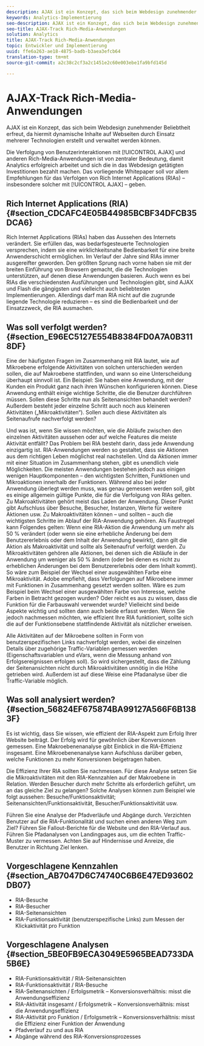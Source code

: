 ```yaml
---
description: AJAX ist ein Konzept, das sich beim Webdesign zunehmender Beliebtheit erfreut, da hiermit dynamische Inhalte auf Webseiten durch Einsatz mehrerer Technologien erstellt und verwaltet werden können.
keywords: Analytics-Implementierung
seo-description: AJAX ist ein Konzept, das sich beim Webdesign zunehmender Beliebtheit erfreut, da hiermit dynamische Inhalte auf Webseiten durch Einsatz mehrerer Technologien erstellt und verwaltet werden können.
seo-title: AJAX-Track Rich-Media-Anwendungen
solution: Analytics
title: AJAX-Track Rich-Media-Anwendungen
topic: Entwickler und Implementierung
uuid: ffe6a263-ae18-4875-badb-b3aea3efcb64
translation-type: tm+mt
source-git-commit: a2c38c2cf3a2c1451e2c60e003ebe1fa9bfd145d

---
```



# AJAX-Track Rich-Media-Anwendungen

AJAX ist ein Konzept, das sich beim Webdesign zunehmender Beliebtheit erfreut, da hiermit dynamische Inhalte auf Webseiten durch Einsatz mehrerer Technologien erstellt und verwaltet werden können.

Die Verfolgung von Benutzerinteraktionen mit [!UICONTROL AJAX] und anderen Rich-Media-Anwendungen ist von zentraler Bedeutung, damit Analytics erfolgreich arbeitet und sich die in das Webdesign getätigten Investitionen bezahlt machen. Das vorliegende Whitepaper soll vor allem Empfehlungen für das Verfolgen von Rich Internet Applications (RIAs) – insbesondere solcher mit [!UICONTROL AJAX] – geben.

## Rich Internet Applications (RIA) {#section_CDCAFC4E05B44985BCBF34DFCB35DCA6}

Rich Internet Applications (RIAs) haben das Aussehen des Internets verändert. Sie erfüllen das, was bedarfsgesteuerte Technologien versprechen, indem sie eine wirklichkeitsnahe Bedienbarkeit für eine breite Anwenderschicht ermöglichen. Im Verlauf der Jahre sind RIAs immer ausgereifter geworden. Den größten Sprung nach vorne haben sie mit der breiten Einführung von Browsern gemacht, die die Technologien unterstützen, auf denen diese Anwendungen basieren. Auch wenn es bei RIAs die verschiedensten Ausführungen und Technologien gibt, sind AJAX und Flash die gängigsten und vielleicht auch beliebtesten Implementierungen. Allerdings darf man RIA nicht auf die zugrunde liegende Technologie reduzieren – es sind die Bedienbarkeit und der Einsatzzweck, die RIA ausmachen.

## Was soll verfolgt werden? {#section_E96EC5127E554B8384FD0A7A0B3118DF}

Eine der häufigsten Fragen im Zusammenhang mit RIA lautet, wie auf Mikroebene erfolgende Aktivitäten von solchen unterschieden werden sollen, die auf Makroebene stattfinden, und wann so eine Unterscheidung überhaupt sinnvoll ist. Ein Beispiel: Sie haben eine Anwendung, mit der Kunden ein Produkt ganz nach ihren Wünschen konfigurieren können. Diese Anwendung enthält einige wichtige Schritte, die die Benutzer durchführen müssen. Sollen diese Schritte nun als Seitenansichten behandelt werden? Außerdem besteht jeder einzelne Schritt auch noch aus kleineren Aktivitäten („Mikroaktivitäten“). Sollen auch diese Aktivitäten als Seitenaufrufe nachverfolgt werden?

Und was ist, wenn Sie wissen möchten, wie die Abläufe zwischen den einzelnen Aktivitäten aussehen oder auf welche Features die meiste Aktivität entfällt? Das Problem bei RIA besteht darin, dass jede Anwendung einzigartig ist. RIA-Anwendungen werden so gestaltet, dass sie Aktionen aus dem richtigen Leben möglichst real nachstellen. Und da Aktionen immer mit einer Situation im Zusammenhang stehen, gibt es unendlich viele Möglichkeiten. Die meisten Anwendungen bestehen jedoch aus einigen wenigen Hauptkomponenten – den wichtigsten Schritten, Funktionen und Mikroaktionen innerhalb der Funktionen. Während also bei jeder Anwendung überlegt werden muss, was genau gemessen werden soll, gibt es einige allgemein gültige Punkte, die für die Verfolgung von RIAs gelten.
Zu Makroaktivitäten gehört meist das Laden der Anwendung. Dieser Punkt gibt Aufschluss über Besuche, Besucher, Instanzen, Werte für weitere Aktionen usw. Zu Makroaktivitäten können – und sollten – auch die wichtigsten Schritte im Ablauf der RIA-Anwendung gehören. Als Faustregel kann Folgendes gelten: Wenn eine RIA-Aktion die Anwendung um mehr als 50 % verändert (oder wenn sie eine erhebliche Änderung bei dem Benutzererlebnis oder dem Inhalt der Anwendung bewirkt), dann gilt die Aktion als Makroaktivität und sollte als Seitenaufruf verfolgt werden.
Zu Mikroaktivitäten gehören alle Aktionen, bei denen sich die Abläufe in der Anwendung um weniger als 50 % ändern (oder bei denen es nicht zu erheblichen Änderungen bei dem Benutzererlebnis oder dem Inhalt kommt). So wäre zum Beispiel der Wechsel einer ausgewählten Farbe eine Mikroaktivität. Adobe empfiehlt, dass Verfolgungen auf Mikroebene immer mit Funktionen in Zusammenhang gesetzt werden sollten. Wäre es zum Beispiel beim Wechsel einer ausgewählten Farbe von Interesse, welche Farben in Betracht gezogen wurden? Oder reicht es aus zu wissen, dass die Funktion für die Farbauswahl verwendet wurde? Vielleicht sind beide Aspekte wichtig und sollten dann auch beide erfasst werden. Wenn Sie jedoch nachmessen möchten, wie effizient Ihre RIA funktioniert, sollte sich die auf der Funktionsebene stattfindende Aktivität als nützlicher erweisen.

Alle Aktivitäten auf der Mikroebene sollten in Form von benutzerspezifischen Links nachverfolgt werden, wobei die einzelnen Details über zugehörige Traffic-Variablen gemessen werden (Eigenschaftsvariablen und eVars, wenn die Messung anhand von Erfolgsereignissen erfolgen soll). So wird sichergestellt, dass die Zählung der Seitenansichten nicht durch Mikroaktivitäten unnötig in die Höhe getrieben wird. Außerdem ist auf diese Weise eine Pfadanalyse über die Traffic-Variable möglich.

## Was soll analysiert werden? {#section_56824EF675874BA99127A566F6B1383F}

Es ist wichtig, dass Sie wissen, wie effizient der RIA-Aspekt zum Erfolg Ihrer Website beiträgt. Der Erfolg wird für gewöhnlich über Konversionen gemessen. Eine Makroebenenanalyse gibt Einblick in die RIA-Effizienz insgesamt. Eine Mikroebenenanalyse kann Aufschluss darüber geben, welche Funktionen zu mehr Konversionen beigetragen haben.

Die Effizienz Ihrer RIA sollten Sie nachmessen. Für diese Analyse setzen Sie die Mikroaktivitäten mit den RIA-Kennzahlen auf der Makroebene in Relation. Werden Besucher durch mehr Schritte als erforderlich geführt, um an das gleiche Ziel zu gelangen? Solche Analysen können zum Beispiel wie folgt aussehen: Besuche/Funktionsaktivität; Seitenansichten/Funktionsaktivität, Besucher/Funktionsaktivität usw.

Führen Sie eine Analyse der Pfadverläufe und Abgänge durch. Verzichten Benutzer auf die RIA-Funktionalität und suchen einen anderen Weg zum Ziel? Führen Sie Fallout-Berichte für die Website und den RIA-Verlauf aus. Führen Sie Pfadanalysen von Landingpages aus, um die echten Traffic-Muster zu vermessen. Achten Sie auf Hindernisse und Anreize, die Benutzer in Richtung Ziel lenken.

## Vorgeschlagene Kennzahlen {#section_AB7047D6C74740C6B6E47ED93602DB07}

* RIA-Besuche
* RIA-Besucher
* RIA-Seitenansichten
* RIA-Funktionsaktivität (benutzerspezifische Links) zum Messen der Klickaktivität pro Funktion

## Vorgeschlagene Analysen {#section_5BE0FB9ECA3049E5965BEAD733DA5B6E}

* RIA-Funktionsaktivität / RIA-Seitenansichten
* RIA-Funktionsaktivität / RIA-Besuche
* RIA-Seitenansichten / Erfolgsmetrik – Konversionsverhältnis: misst die Anwendungseffizienz
* RIA-Aktivität insgesamt / Erfolgsmetrik – Konversionsverhältnis: misst die Anwendungseffizienz
* RIA-Aktivität pro Funktion / Erfolgsmetrik – Konversionsverhältnis: misst die Effizienz einer Funktion der Anwendung
* Pfadverlauf zu und aus RIA
* Abgänge während des RIA-Konversionsprozesses

